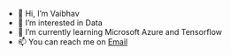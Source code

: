 - 👋 Hi, I’m Vaibhav 
- 👀 I’m interested in  Data
- 🌱 I’m currently learning Microsoft Azure  and Tensorflow
- 📫 You can reach me on [Email](vaibhavdutta199@gmail.com)

<!---
vaibhav-dutta/vaibhav-dutta is a ✨ special ✨ repository because its `README.md` (this file) appears on your GitHub profile.
You can click the Preview link to take a look at your changes.
--->
